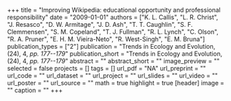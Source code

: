 +++
title = "Improving Wikipedia: educational opportunity and professional responsibility"
date = "2009-01-01"
authors = ["K. L. Callis", "L. R. Christ", "J. Resasco", "D. W. Armitage", "J. D. Ash", "T. T. Caughlin", "S. F. Clemmensen", "S. M. Copeland", "T. J. Fullman", "R. L. Lynch", "C. Olson", "R. A. Pruner", "E. H. M. Vieira-Neto", "R. West-Singh", "E. M. Bruna"]
publication_types = ["2"]
publication = "Trends in Ecology and Evolution, (24), 4, _pp. 177--179_"
publication_short = "Trends in Ecology and Evolution, (24), 4, _pp. 177--179_"
abstract = ""
abstract_short = ""
image_preview = ""
selected = false
projects = []
tags = []
url_pdf = "NA"
url_preprint = ""
url_code = ""
url_dataset = ""
url_project = ""
url_slides = ""
url_video = ""
url_poster = ""
url_source = ""
math = true
highlight = true
[header]
image = ""
caption = ""
+++
